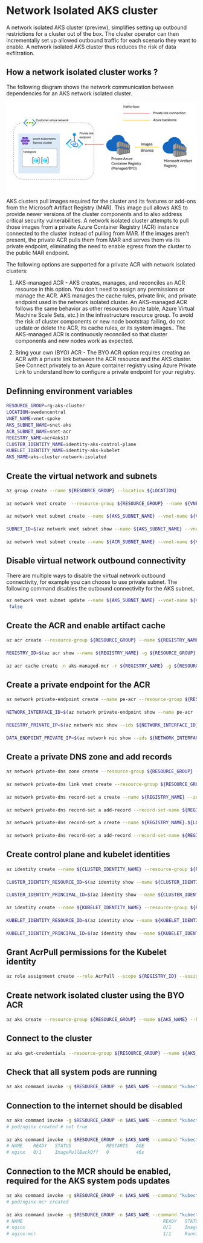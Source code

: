 # Network Isolated AKS cluster

A network isolated AKS cluster (preview), simplifies setting up outbound restrictions for a cluster out of the box. The cluster operator can then incrementally set up allowed outbound traffic for each scenario they want to enable. A network isolated AKS cluster thus reduces the risk of data exfiltration.

## How a network isolated cluster works ?

The following diagram shows the network communication between dependencies for an AKS network isolated cluster.

![](images/architecture.png)

AKS clusters pull images required for the cluster and its features or add-ons from the Microsoft Artifact Registry (MAR). This image pull allows AKS to provide newer versions of the cluster components and to also address critical security vulnerabilities. A network isolated cluster attempts to pull those images from a private Azure Container Registry (ACR) instance connected to the cluster instead of pulling from MAR. If the images aren't present, the private ACR pulls them from MAR and serves them via its private endpoint, eliminating the need to enable egress from the cluster to the public MAR endpoint.

The following options are supported for a private ACR with network isolated clusters:

1. AKS-managed ACR - AKS creates, manages, and reconciles an ACR resource in this option. You don't need to assign any permissions or manage the ACR. AKS manages the cache rules, private link, and private endpoint used in the network isolated cluster. An AKS-managed ACR follows the same behavior as other resources (route table, Azure Virtual Machine Scale Sets, etc.) in the infrastructure resource group. To avoid the risk of cluster components or new node bootstrap failing, do not update or delete the ACR, its cache rules, or its system images.. The AKS-managed ACR is continuously reconciled so that cluster components and new nodes work as expected.

2. Bring your own (BYO) ACR - The BYO ACR option requires creating an ACR with a private link between the ACR resource and the AKS cluster. See Connect privately to an Azure container registry using Azure Private Link to understand how to configure a private endpoint for your registry.

## Definning environment variables

```sh
RESOURCE_GROUP=rg-aks-cluster
LOCATION=swedencentral
VNET_NAME=vnet-spoke
AKS_SUBNET_NAME=snet-aks
ACR_SUBNET_NAME=snet-acr
REGISTRY_NAME=acr4aks17
CLUSTER_IDENTITY_NAME=identity-aks-control-plane
KUBELET_IDENTITY_NAME=identity-aks-kubelet
AKS_NAME=aks-cluster-network-isolated
```

## Create the virtual network and subnets

```sh
az group create --name ${RESOURCE_GROUP} --location ${LOCATION}

az network vnet create  --resource-group ${RESOURCE_GROUP} --name ${VNET_NAME} --address-prefixes 192.168.0.0/16

az network vnet subnet create --name ${AKS_SUBNET_NAME} --vnet-name ${VNET_NAME} --resource-group ${RESOURCE_GROUP} --address-prefixes 192.168.1.0/24

SUBNET_ID=$(az network vnet subnet show --name ${AKS_SUBNET_NAME} --vnet-name ${VNET_NAME} --resource-group ${RESOURCE_GROUP} --query 'id' --output tsv)

az network vnet subnet create --name ${ACR_SUBNET_NAME} --vnet-name ${VNET_NAME} --resource-group ${RESOURCE_GROUP} --address-prefixes 192.168.2.0/24 --private-endpoint-network-policies Disabled
```

## Disable virtual network outbound connectivity

There are multiple ways to disable the virtual network outbound connectivity, for example you can choose to use private subnet.
The following command disables the outbound connectivity for the AKS subnet.

```sh
az network vnet subnet update --name ${AKS_SUBNET_NAME} --vnet-name ${VNET_NAME} --resource-group ${RESOURCE_GROUP} --default-outbound-access
 false
```

## Create the ACR and enable artifact cache

```sh
az acr create --resource-group ${RESOURCE_GROUP} --name ${REGISTRY_NAME} --sku Premium --public-network-enabled false

REGISTRY_ID=$(az acr show --name ${REGISTRY_NAME} -g ${RESOURCE_GROUP}  --query 'id' --output tsv)

az acr cache create -n aks-managed-mcr -r ${REGISTRY_NAME} -g ${RESOURCE_GROUP} --source-repo "mcr.microsoft.com/*" --target-repo "aks-managed-repository/*"
```

## Create a private endpoint for the ACR

```sh
az network private-endpoint create --name pe-acr --resource-group ${RESOURCE_GROUP} --vnet-name ${VNET_NAME} --subnet ${ACR_SUBNET_NAME} --private-connection-resource-id ${REGISTRY_ID} --group-id registry --connection-name connection-acr

NETWORK_INTERFACE_ID=$(az network private-endpoint show --name pe-acr --resource-group ${RESOURCE_GROUP} --query 'networkInterfaces[0].id' --output tsv)

REGISTRY_PRIVATE_IP=$(az network nic show --ids ${NETWORK_INTERFACE_ID} --query "ipConfigurations[?privateLinkConnectionProperties.requiredMemberName=='registry'].privateIPAddress" --output tsv)

DATA_ENDPOINT_PRIVATE_IP=$(az network nic show --ids ${NETWORK_INTERFACE_ID} --query "ipConfigurations[?privateLinkConnectionProperties.requiredMemberName=='registry_data_$LOCATION'].privateIPAddress" --output tsv)
```

## Create a private DNS zone and add records

```sh
az network private-dns zone create --resource-group ${RESOURCE_GROUP} --name "privatelink.azurecr.io"

az network private-dns link vnet create --resource-group ${RESOURCE_GROUP} --zone-name "privatelink.azurecr.io" --name MyDNSLink --virtual-network ${VNET_NAME} --registration-enabled false

az network private-dns record-set a create --name ${REGISTRY_NAME} --zone-name "privatelink.azurecr.io" --resource-group ${RESOURCE_GROUP}

az network private-dns record-set a add-record --record-set-name ${REGISTRY_NAME} --zone-name "privatelink.azurecr.io" --resource-group ${RESOURCE_GROUP} --ipv4-address ${REGISTRY_PRIVATE_IP}

az network private-dns record-set a create --name ${REGISTRY_NAME}.${LOCATION}.data --zone-name "privatelink.azurecr.io" --resource-group ${RESOURCE_GROUP}

az network private-dns record-set a add-record --record-set-name ${REGISTRY_NAME}.${LOCATION}.data --zone-name "privatelink.azurecr.io" --resource-group ${RESOURCE_GROUP} --ipv4-address ${DATA_ENDPOINT_PRIVATE_IP}
```

## Create control plane and kubelet identities

```sh
az identity create --name ${CLUSTER_IDENTITY_NAME} --resource-group ${RESOURCE_GROUP}

CLUSTER_IDENTITY_RESOURCE_ID=$(az identity show --name ${CLUSTER_IDENTITY_NAME} --resource-group ${RESOURCE_GROUP} --query 'id' -o tsv)

CLUSTER_IDENTITY_PRINCIPAL_ID=$(az identity show --name ${CLUSTER_IDENTITY_NAME} --resource-group ${RESOURCE_GROUP} --query 'principalId' -o tsv)

az identity create --name ${KUBELET_IDENTITY_NAME} --resource-group ${RESOURCE_GROUP}

KUBELET_IDENTITY_RESOURCE_ID=$(az identity show --name ${KUBELET_IDENTITY_NAME} --resource-group ${RESOURCE_GROUP} --query 'id' -o tsv)

KUBELET_IDENTITY_PRINCIPAL_ID=$(az identity show --name ${KUBELET_IDENTITY_NAME} --resource-group ${RESOURCE_GROUP} --query 'principalId' -o tsv)
```

## Grant AcrPull permissions for the Kubelet identity

```sh
az role assignment create --role AcrPull --scope ${REGISTRY_ID} --assignee-object-id ${KUBELET_IDENTITY_PRINCIPAL_ID} --assignee-principal-type ServicePrincipal
```

## Create network isolated cluster using the BYO ACR

```sh
az aks create --resource-group ${RESOURCE_GROUP} --name ${AKS_NAME} --kubernetes-version 1.30.3 --vnet-subnet-id ${SUBNET_ID} --assign-identity ${CLUSTER_IDENTITY_RESOURCE_ID} --assign-kubelet-identity ${KUBELET_IDENTITY_RESOURCE_ID} --bootstrap-artifact-source Cache --bootstrap-container-registry-resource-id ${REGISTRY_ID} --outbound-type none --network-plugin azure --enable-private-cluster
```

## Connect to the cluster

```sh
az aks get-credentials --resource-group ${RESOURCE_GROUP} --name ${AKS_NAME} --overwrite-existing
```

## Check that all system pods are running

```sh
az aks command invoke -g $RESOURCE_GROUP -n $AKS_NAME --command "kubectl get pods -n kube-system"
```

## Connection to the internet should be disabled

```sh
az aks command invoke -g $RESOURCE_GROUP -n $AKS_NAME --command "kubectl run nginx --image=nginx"
# pod/nginx created # not true

az aks command invoke -g $RESOURCE_GROUP -n $AKS_NAME --command "kubectl get pods"
# NAME    READY   STATUS             RESTARTS   AGE
# nginx   0/1     ImagePullBackOff   0          46s
```

## Connection to the MCR should be enabled, required for the AKS system pods updates

```sh
az aks command invoke -g $RESOURCE_GROUP -n $AKS_NAME --command "kubectl run nginx-mcr --image=mcr.microsoft.com/azurelinux/base/nginx:1.25"
# pod/nginx-mcr created

az aks command invoke -g $RESOURCE_GROUP -n $AKS_NAME --command "kubectl get pods"
# NAME                                                    READY   STATUS             RESTARTS   AGE
# nginx                                                   0/1     ImagePullBackOff   0          8m40s
# nginx-mcr                                               1/1     Running            0          32s
```

